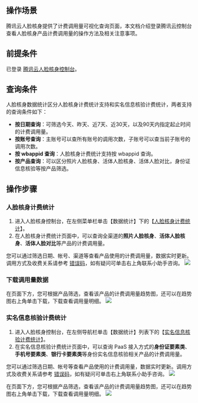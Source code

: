 ## 操作场景
腾讯云人脸核身提供了计费调用量可视化查询页面，本文档介绍登录腾讯云控制台查看人脸核身产品计费调用量的操作方法及相关注意事项。


## 前提条件
已登录 [腾讯云人脸核身控制台](https://console.cloud.tencent.com/faceid)。

## 查询条件
人脸核身数据统计区分人脸核身计费统计支持和实名信息核验计费统计，两者支持的查询条件如下：
- **按日期查询**：可筛选今天、昨天、近7天、近30天，以及90天内指定起止时间的计费调用量。
- **按账号查询**：主账号可以查所有账号的调用次数，子账号可以查当前子账号的调用次数。
- **按 wbappid 查询**：人脸核身计费统计支持按 wbappid 查询。
- **按产品查询**：可以区分照片人脸核身、活体人脸核身、活体人脸对比，身份证信息核验等按产品筛选。

## 操作步骤

### 人脸核身计费统计
1. 进入人脸核身控制台，在左侧菜单栏单击【数据统计】下的【[人脸核身计费统计](https://console.cloud.tencent.com/faceid/stats/verify)】。
2. 在人脸核身计费统计页面中，可以查询全渠道的**照片人脸核身**、**活体人脸核身**、**活体人脸对比**等产品的计费调用量。

您可以通过筛选日期、帐号、渠道等查看产品使用的计费调用量，数据实时更新。调用方式及收费关系请参考 [错误码](https://cloud.tencent.com/document/product/1007/48021)，如有疑问可单击右上角联系小助手咨询。
![](https://main.qcloudimg.com/raw/00b4096acec208c35124b256b20881ee.png)

### 下载调用量数据
在页面下方，您可根据产品筛选，查看该产品的计费调用量趋势图，还可以在趋势图右上角单击下载，下载查看调用量明细。
![](https://main.qcloudimg.com/raw/cc4a8dc2f24322b0cc1fa35ab08d2913.png)

### 实名信息核验计费统计
1. 进入人脸核身控制台，在左侧导航栏单击【数据统计】列表下的【[实名信息核验计费统计](https://console.cloud.tencent.com/faceid/stats/verification)】。
2. 在实名信息核验计费统计页面中，可以查询 PaaS 接入方式的**身份证要素类**、**手机号要素类**、**银行卡要素类**等身份实名信息核验相关产品的计费调用量。

您可以通过筛选日期、帐号等查看产品使用的计费调用量，数据实时更新。调用方式及收费关系请参考 [错误码](https://cloud.tencent.com/document/product/1007/48021)，如有疑问可单击右上角联系小助手咨询。
![](https://main.qcloudimg.com/raw/d4017249967db5c398d546ea082fed7a.png)

在页面下方，您可根据产品筛选，查看该产品的计费调用量趋势图，还可以在趋势图右上角单击下载，下载查看调用量明细。
![](https://main.qcloudimg.com/raw/327e128ecf7656fcd0e36eebf37980b5.png)

